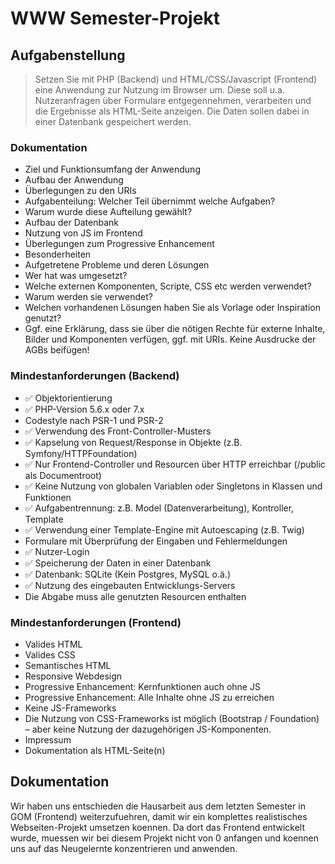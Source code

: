 # WWW Semester-Projekt

## Aufgabenstellung

> Setzen Sie mit PHP (Backend) und HTML/CSS/Javascript (Frontend) eine Anwendung zur Nutzung im Browser um. Diese soll u.a. Nutzeranfragen über Formulare entgegennehmen, verarbeiten und die Ergebnisse als HTML-Seite anzeigen. Die Daten sollen dabei in einer Datenbank gespeichert werden.

### Dokumentation 
- Ziel und Funktionsumfang der Anwendung
- Aufbau der Anwendung
- Überlegungen zu den URIs
- Aufgabenteilung: Welcher Teil übernimmt welche Aufgaben?
- Warum wurde diese Aufteilung gewählt?
- Aufbau der Datenbank
- Nutzung von JS im Frontend
- Überlegungen zum Progressive Enhancement
- Besonderheiten
- Aufgetretene Probleme und deren Lösungen
- Wer hat was umgesetzt?
- Welche externen Komponenten, Scripte, CSS etc werden verwendet?
- Warum werden sie verwendet?
- Welchen vorhandenen Lösungen haben Sie als Vorlage oder Inspiration genutzt?
- Ggf. eine Erklärung, dass sie über die nötigen Rechte für externe Inhalte, Bilder und Komponenten verfügen, ggf. mit URIs. Keine Ausdrucke der AGBs beifügen!

### Mindestanforderungen (Backend)
- :white_check_mark: Objektorientierung
- :white_check_mark: PHP-Version 5.6.x oder 7.x
- Codestyle nach PSR-1 und PSR-2
- :white_check_mark: Verwendung des Front-Controller-Musters
- :white_check_mark: Kapselung von Request/Response in Objekte (z.B. Symfony/HTTPFoundation)
- :white_check_mark: Nur Frontend-Controller und Resourcen über HTTP erreichbar (/public als Documentroot)
- :white_check_mark: Keine Nutzung von globalen Variablen oder Singletons in Klassen und Funktionen
- :white_check_mark: Aufgabentrennung: z.B. Model (Datenverarbeitung), Kontroller, Template
- :white_check_mark: Verwendung einer Template-Engine mit Autoescaping (z.B. Twig)
- Formulare mit Überprüfung der Eingaben und Fehlermeldungen
- :white_check_mark: Nutzer-Login
- :white_check_mark: Speicherung der Daten in einer Datenbank
- :white_check_mark: Datenbank: SQLite (Kein Postgres, MySQL o.ä.)
- :white_check_mark: Nutzung des eingebauten Entwicklungs-Servers
- Die Abgabe muss alle genutzten Resourcen enthalten

### Mindestanforderungen (Frontend)
- Valides HTML
- Valides CSS
- Semantisches HTML
- Responsive Webdesign
- Progressive Enhancement: Kernfunktionen auch ohne JS
- Progressive Enhancement: Alle Inhalte ohne JS zu erreichen
- Keine JS-Frameworks
- Die Nutzung von CSS-Frameworks ist möglich (Bootstrap / Foundation) – aber keine Nutzung der dazugehörigen JS-Komponenten.
- Impressum
- Dokumentation als HTML-Seite(n)

## Dokumentation
Wir haben uns entschieden die Hausarbeit aus dem letzten Semester in GOM (Frontend) weiterzufuehren, damit wir ein komplettes realistisches Webseiten-Projekt umsetzen koennen. Da dort das Frontend entwickelt wurde, muessen wir bei diesem Projekt nicht von 0 anfangen und koennen uns auf das Neugelernte konzentrieren und anwenden.
